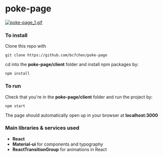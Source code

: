 # poke-page
[![poke-page_1.gif](https://s8.postimg.cc/httfha36t/poke-page_1.gif)](https://postimg.cc/image/tvotbfcf5/)

### To install
Clone this repo with 
```
git clone https://github.com/bcfchen/poke-page
```
cd into the __poke-page/client__ folder and install npm packages by:
```
npm install
```

### To run
Check that you're in the __poke-page/client__ folder and run the project by:
```
npm start
```
The page should automatically open up in your browser at __localhost:3000__

### Main libraries & services used
- __React__
- __Material-ui__ for components and typography
- __ReactTransitionGroup__ for animations in React
